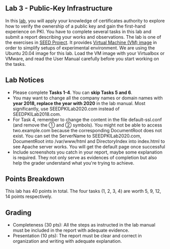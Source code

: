 ## Lab 3 - Public-Key Infrastructure
In this [lab](https://seedsecuritylabs.org/Labs_16.04/PDF/Crypto_PKI.pdf), you will apply your knowledge of certificates authority to explore how to verify the ownership of a public key and gain the first-hand experience on PKI. You have to complete several tasks in this lab and submit a report describing your works and observations. The lab is one of the exercises in [SEED Project](https://seedsecuritylabs.org/Labs_16.04/Crypto/). It provides [Virtual Machine (VM) image](https://seedsecuritylabs.org/labsetup.html) in order to simplify setups of experimental environment. We are using the Ubuntu 20.04 image for this lab. Load the VM image with your Virtualbox or VMware, and read the User Manual carefully before you start working on the tasks.

## Lab Notices
* Please complete **Tasks 1-4**. You can **skip Tasks 5 and 6**.
* You may want to change all the company names or domain names with **year 2018, replace the year with 2020** in the lab manual. Most significantly, use SEEDPKILab2020.com instead of SEEDPKILab2018.com.
* For Task 4, remember to change the content in the file default-ssl.conf (and remove the ➀ and ➁ symbols). You might not be able to access two.example.com because the corresponding DocumentRoot does not exist. You can set the ServerName to SEEDPKILab2020.com, DocumentRoot into /var/www/html and DirectoryIndex into index.html to see Apache server works. You will get the default page once successful
* Include screenshots you catch in your report, maybe some explanation is required. They not only serve as evidences of completion but also help the grader understand what you're trying to achieve.

## Points Breakdown
This lab has 40 points in total. The four tasks (1, 2, 3, 4) are worth 5, 9, 12, 14 points respectively.

## Grading
* Completeness (30 pts): All the steps as instructed in the lab manual must be included in the report with adequate evidence.
* Presentation (10 pts): The report must be clear and correct in organization and writing with adequate explanation.
